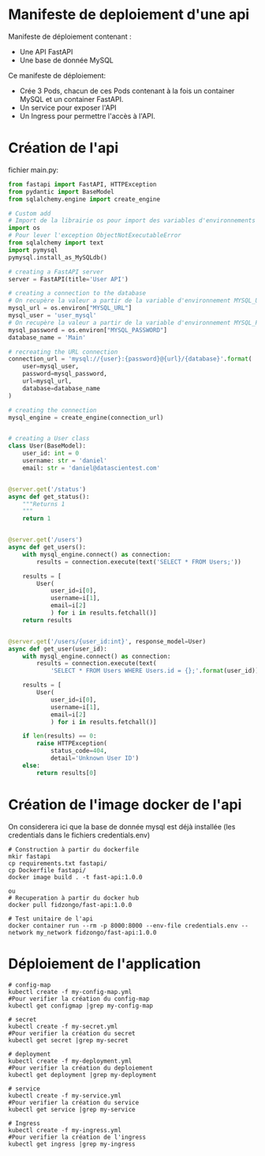 # Manifeste de deploiement d'une api
Manifeste de déploiement contenant :
- Une API FastAPI
- Une base de donnée MySQL

Ce manifeste de déploiement:
- Crée 3 Pods, chacun de ces Pods contenant à la fois un container MySQL et un container FastAPI. 
- Un service pour exposer l'API
- Un Ingress pour permettre l'accès à l'API.

# Création de l'api
fichier main.py:
```python
from fastapi import FastAPI, HTTPException
from pydantic import BaseModel
from sqlalchemy.engine import create_engine

# Custom add
# Import de la librairie os pour import des variables d'environnements
import os
# Pour lever l'exception ObjectNotExecutableError
from sqlalchemy import text
import pymysql
pymysql.install_as_MySQLdb()

# creating a FastAPI server
server = FastAPI(title='User API')

# creating a connection to the database
# On recupère la valeur a partir de la variable d'environnement MYSQL_URL
mysql_url = os.environ["MYSQL_URL"]
mysql_user = 'user_mysql'
# On recupère la valeur a partir de la variable d'environnement MYSQL_PASSWORD
mysql_password = os.environ["MYSQL_PASSWORD"]
database_name = 'Main'

# recreating the URL connection
connection_url = 'mysql://{user}:{password}@{url}/{database}'.format(
    user=mysql_user,
    password=mysql_password,
    url=mysql_url,
    database=database_name
)

# creating the connection
mysql_engine = create_engine(connection_url)


# creating a User class
class User(BaseModel):
    user_id: int = 0
    username: str = 'daniel'
    email: str = 'daniel@datascientest.com'


@server.get('/status')
async def get_status():
    """Returns 1
    """
    return 1


@server.get('/users')
async def get_users():
    with mysql_engine.connect() as connection:
        results = connection.execute(text('SELECT * FROM Users;'))

    results = [
        User(
            user_id=i[0],
            username=i[1],
            email=i[2]
            ) for i in results.fetchall()]
    return results


@server.get('/users/{user_id:int}', response_model=User)
async def get_user(user_id):
    with mysql_engine.connect() as connection:
        results = connection.execute(text(
            'SELECT * FROM Users WHERE Users.id = {};'.format(user_id)))

    results = [
        User(
            user_id=i[0],
            username=i[1],
            email=i[2]
            ) for i in results.fetchall()]

    if len(results) == 0:
        raise HTTPException(
            status_code=404,
            detail='Unknown User ID')
    else:
        return results[0]
```

# Création de l'image docker de l'api
On considerera ici que la base de donnée mysql est déjà installée (les credentials dans le fichiers credentials.env)
```
# Construction à partir du dockerfile
mkir fastapi
cp requirements.txt fastapi/
cp Dockerfile fastapi/
docker image build . -t fast-api:1.0.0

ou
# Recuperation à partir du docker hub
docker pull fidzongo/fast-api:1.0.0

# Test unitaire de l'api
docker container run --rm -p 8000:8000 --env-file credentials.env --network my_network fidzongo/fast-api:1.0.0
```

# Déploiement de l'application
```
# config-map
kubectl create -f my-config-map.yml
#Pour verifier la création du config-map
kubectl get configmap |grep my-config-map

# secret
kubectl create -f my-secret.yml 
#Pour verifier la création du secret
kubectl get secret |grep my-secret

# deployment
kubectl create -f my-deployment.yml
#Pour verifier la création du deploiement
kubectl get deployment |grep my-deployment

# service
kubectl create -f my-service.yml
#Pour verifier la création du service
kubectl get service |grep my-service

# Ingress
kubectl create -f my-ingress.yml
#Pour verifier la création de l'ingress
kubectl get ingress |grep my-ingress
```
